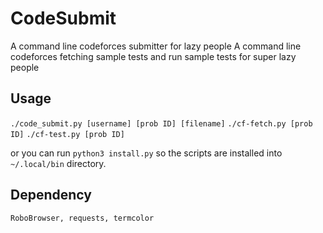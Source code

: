 # CodeSubmit
A command line codeforces submitter for lazy people
A command line codeforces fetching sample tests and run sample tests for super lazy people

## Usage
`./code_submit.py [username] [prob ID] [filename]`
`./cf-fetch.py [prob ID]`
`./cf-test.py [prob ID]`

or you can run `python3 install.py` so the scripts are installed into `~/.local/bin` directory.

## Dependency
`RoboBrowser, requests, termcolor`
